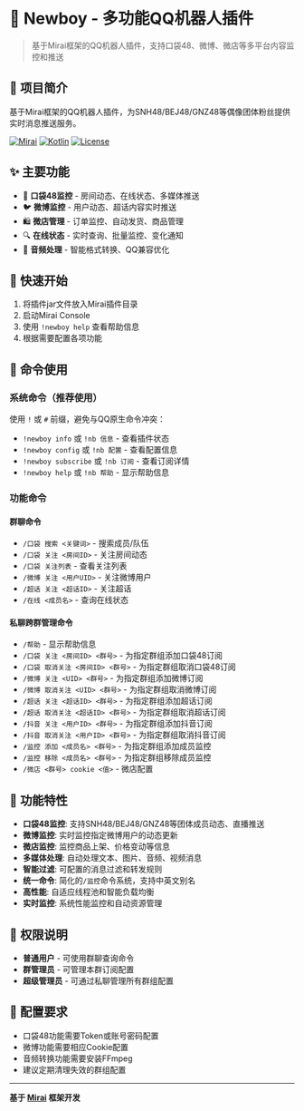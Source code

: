 # 🤖 Newboy - 多功能QQ机器人插件

> 基于Mirai框架的QQ机器人插件，支持口袋48、微博、微店等多平台内容监控和推送

## 📖 项目简介

基于Mirai框架的QQ机器人插件，为SNH48/BEJ48/GNZ48等偶像团体粉丝提供实时消息推送服务。

[![Mirai](https://img.shields.io/badge/Mirai-2.16.0-blue)](https://github.com/mamoe/mirai)
[![Kotlin](https://img.shields.io/badge/Kotlin-2.0+-purple)](https://kotlinlang.org/)
[![License](https://img.shields.io/badge/License-MIT-green)](LICENSE)

## ✨ 主要功能

- 📱 **口袋48监控** - 房间动态、在线状态、多媒体推送
- 🐦 **微博监控** - 用户动态、超话内容实时推送
- 🛍️ **微店管理** - 订单监控、自动发货、商品管理
- 🔍 **在线状态** - 实时查询、批量监控、变化通知
- 🎵 **音频处理** - 智能格式转换、QQ兼容优化

## 🚀 快速开始

1. 将插件jar文件放入Mirai插件目录
2. 启动Mirai Console
3. 使用 `!newboy help` 查看帮助信息
4. 根据需要配置各项功能

## 💬 命令使用

### 系统命令（推荐使用）

使用 `!` 或 `#` 前缀，避免与QQ原生命令冲突：

- `!newboy info` 或 `!nb 信息` - 查看插件状态
- `!newboy config` 或 `!nb 配置` - 查看配置信息
- `!newboy subscribe` 或 `!nb 订阅` - 查看订阅详情
- `!newboy help` 或 `!nb 帮助` - 显示帮助信息

### 功能命令

#### 群聊命令
- `/口袋 搜索 <关键词>` - 搜索成员/队伍
- `/口袋 关注 <房间ID>` - 关注房间动态
- `/口袋 关注列表` - 查看关注列表
- `/微博 关注 <用户UID>` - 关注微博用户
- `/超话 关注 <超话ID>` - 关注超话
- `/在线 <成员名>` - 查询在线状态

#### 私聊跨群管理命令
- `/帮助` - 显示帮助信息
- `/口袋 关注 <房间ID> <群号>` - 为指定群组添加口袋48订阅
- `/口袋 取消关注 <房间ID> <群号>` - 为指定群组取消口袋48订阅
- `/微博 关注 <UID> <群号>` - 为指定群组添加微博订阅
- `/微博 取消关注 <UID> <群号>` - 为指定群组取消微博订阅
- `/超话 关注 <超话ID> <群号>` - 为指定群组添加超话订阅
- `/超话 取消关注 <超话ID> <群号>` - 为指定群组取消超话订阅
- `/抖音 关注 <用户ID> <群号>` - 为指定群组添加抖音订阅
- `/抖音 取消关注 <用户ID> <群号>` - 为指定群组取消抖音订阅
- `/监控 添加 <成员名> <群号>` - 为指定群组添加成员监控
- `/监控 移除 <成员名> <群号>` - 为指定群组移除成员监控
- `/微店 <群号> cookie <值>` - 微店配置

## 🚀 功能特性

- **口袋48监控**: 支持SNH48/BEJ48/GNZ48等团体成员动态、直播推送
- **微博监控**: 实时监控指定微博用户的动态更新
- **微店监控**: 监控商品上架、价格变动等信息
- **多媒体处理**: 自动处理文本、图片、音频、视频消息
- **智能过滤**: 可配置的消息过滤和转发规则
- **统一命令**: 简化的`/监控`命令系统，支持中英文别名
- **高性能**: 自适应线程池和智能负载均衡
- **实时监控**: 系统性能监控和自动资源管理

## 👥 权限说明

- **普通用户** - 可使用群聊查询命令
- **群管理员** - 可管理本群订阅配置
- **超级管理员** - 可通过私聊管理所有群组配置

## 📝 配置要求

- 口袋48功能需要Token或账号密码配置
- 微博功能需要相应Cookie配置
- 音频转换功能需要安装FFmpeg
- 建议定期清理失效的群组配置

---

**基于 [Mirai](https://github.com/mamoe/mirai) 框架开发**
